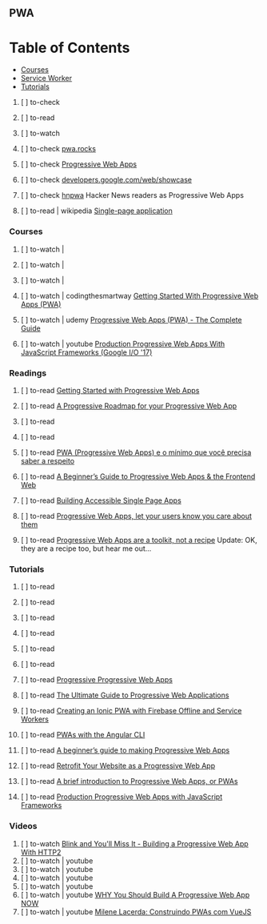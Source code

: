 ## PWA

# Table of Contents
<!-- MarkdownTOC depth=4 -->
  - [Courses](#courses)
  - [Service Worker](#service-worker)
  - [Tutorials](#tutorials)
<!-- /MarkdownTOC -->

  1. [ ] to-check []()
  1. [ ] to-read []()
  1. [ ] to-watch []()


  1. [ ] to-check [pwa.rocks](https://pwa.rocks/)

  1. [ ] to-check [Progressive Web Apps](https://developers.google.com/web/progressive-web-apps/)
  1. [ ] to-check [developers.google.com/web/showcase](https://developers.google.com/web/showcase/)

  1. [ ] to-check [hnpwa](https://hnpwa.com/) Hacker News readers as Progressive Web Apps

  1. [ ] to-read | wikipedia [Single-page application](https://en.wikipedia.org/wiki/Single-page_application)

### Courses

  1. [ ] to-watch |  []()
  1. [ ] to-watch |  []()
  1. [ ] to-watch |  []()
  1. [ ] to-watch | codingthesmartway [Getting Started With Progressive Web Apps (PWA)](http://codingthesmartway.com/getting-started-with-progressive-web-apps-pwa/)

  1. [ ] to-watch | udemy [Progressive Web Apps (PWA) - The Complete Guide](https://www.udemy.com/progressive-web-app-pwa-the-complete-guide/learn/v4/overview)

  1. [ ] to-watch | youtube [Production Progressive Web Apps With JavaScript Frameworks (Google I/O '17)](https://www.youtube.com/watch?v=aCMbSyngXB4)

### Readings

  1. [ ] to-read [Getting Started with Progressive Web Apps](https://developers.google.com/web/updates/2015/12/getting-started-pwa)
  1. [ ] to-read [A Progressive Roadmap for your Progressive Web App](https://cloudfour.com/thinks/a-progressive-roadmap-for-your-progressive-web-app/)
  1. [ ] to-read []()
  1. [ ] to-read []()
  1. [ ] to-read [PWA (Progressive Web Apps) e o mínimo que você precisa saber a respeito](https://imasters.com.br/desenvolvimento/pwa-progressive-web-apps-e-o-minimo-que-voce-precisa-saber-respeito)
  1. [ ] to-read [A Beginner’s Guide to Progressive Web Apps & the Frontend Web](https://hackernoon.com/a-beginners-guide-to-progressive-web-apps-the-frontend-web-424b6d697e35)
  1. [ ] to-read [Building Accessible Single Page Apps](https://codeburst.io/building-accessible-single-page-apps-2ea3e4fbbc01)

  1. [ ] to-read [Progressive Web Apps, let your users know you care about them](https://www.codementor.io/0x1ad2/progressive-web-apps-let-your-users-know-you-care-about-them-ard63z11n)

  1. [ ] to-read [Progressive Web Apps are a toolkit, not a recipe](https://medium.com/samsung-internet-dev/progressive-web-apps-are-a-toolkit-not-a-recipe-b2fd68613de5) Update: OK, they are a recipe too, but hear me out…

### Tutorials

  1. [ ] to-read []()
  1. [ ] to-read []()
  1. [ ] to-read []()
  1. [ ] to-read []()
  1. [ ] to-read []()
  1. [ ] to-read []()

  1. [ ] to-read [Progressive Progressive Web Apps](https://medium.com/dev-channel/progressive-progressive-web-apps-a24913df072f)

  1. [ ] to-read [The Ultimate Guide to Progressive Web Applications](https://scotch.io/tutorials/the-ultimate-guide-to-progressive-web-applications)

  1. [ ] to-read [Creating an Ionic PWA with Firebase Offline and Service Workers](https://www.javascripttuts.com/creating-an-ionic-pwa-with-firebase-offline-and-service-workers/)

  1. [ ] to-read [PWAs with the Angular CLI](https://medium.com/@amcdnl/service-worker-pwas-with-the-angular-cli-98a8f16d62d6)

  1. [ ] to-read [A beginner’s guide to making Progressive Web Apps](https://medium.com/samsung-internet-dev/a-beginners-guide-to-making-progressive-web-apps-beb56224948e)

  1. [ ] to-read [Retrofit Your Website as a Progressive Web App](https://www.sitepoint.com/retrofit-your-website-as-a-progressive-web-app)

  1. [ ] to-read [A brief introduction to Progressive Web Apps, or PWAs](https://blog.tighten.co/a-brief-introduction-to-progressive-web-apps-or-pwas)
  1. [ ] to-read [Production Progressive Web Apps with JavaScript Frameworks](https://css-tricks.com/production-progressive-web-apps-javascript-frameworks)

### Videos

  1. [ ] to-watch [Blink and You'll Miss It - Building a Progressive Web App With HTTP2](https://pusher.com/sessions/meetup/bristol-js/blink-and-youll-miss-it-building-a-progressive-web-app-with-http2)
  1. [ ] to-watch | youtube []()
  1. [ ] to-watch | youtube []()
  1. [ ] to-watch | youtube []()
  1. [ ] to-watch | youtube []()
  1. [ ] to-watch | youtube [WHY You Should Build A Progressive Web App NOW](https://www.youtube.com/watch?v=0LOk_OgUWGM)
  1. [ ] to-watch | youtube [Milene Lacerda: Construindo PWAs com VueJS](https://www.youtube.com/watch?v=8vtVmLviiGQ&t=8590s)
